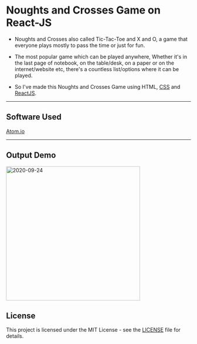 # Noughts and Crosses Game on React-JS
* Noughts and Crosses also called Tic-Tac-Toe and X and O, a game that everyone plays mostly to pass the time or just for fun.
* The most popular game which can be played anywhere, Whether it's in the last page of notebook, on the table/desk, on a paper or on the internet/website etc, there's a countless list/options where it can be played.

* So I've made this Noughts and Crosses Game using HTML, <a href="https://www.w3schools.com/css/">CSS</a> and <a href="https://reactjs.org/">ReactJS</a>.
<hr>

## Software Used
<a href="https://atom.io/">Atom.io</a>
<hr>

## Output Demo 
<img width="365" alt="2020-09-24" src="https://user-images.githubusercontent.com/44550746/94169333-4e514380-feac-11ea-89a0-328a71f41125.png">

## License

This project is licensed under the MIT License - see the [LICENSE](LICENSE) file for details.
